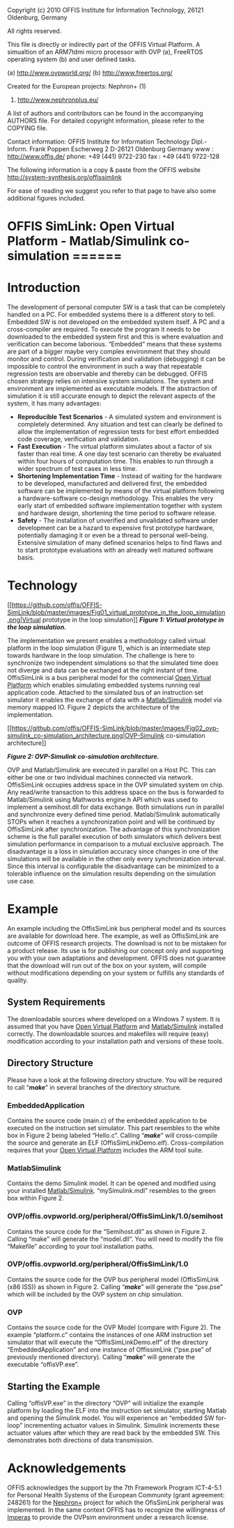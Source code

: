 Copyright (c) 2010     OFFIS Institute for Information Technology,
                       26121 Oldenburg, Germany

All rights reserved.

This file is directly or indirectly part of the OFFIS Virtual Platform.
A simualtion of an ARM7tdmi micro processor with OVP (a), FreeRTOS
operating system (b) and user defined tasks.

(a) http://www.ovpworld.org/
(b) http://www.freertos.org/

Created for the European projects: Nephron+ (1)

1) http://www.nephronplus.eu/

A list of authors and contributors can be found in the accompanying
AUTHORS file.  For detailed copyright information, please refer
to the COPYING file.

Contact information:
 OFFIS
   Institute for Information Technology
 Dipl.-Inform. Frank Poppen
   Escherweg 2
   D-26121 Oldenburg
   Germany
 www  : http://www.offis.de/
 phone: +49 (441) 9722-230
 fax  : +49 (441) 9722-128

The following information is a copy & paste from the OFFIS website
http://system-synthesis.org/offissimlink

For ease of reading we suggest you refer to that page to have also some 
additional figures included.

# OFFIS SimLink: Open Virtual Platform - Matlab/Simulink co-simulation ======

# Introduction

The development of personal computer SW is a task that can be completely handled on a PC. For embedded systems there is a different story to tell. Embedded SW is not developed on the embedded system itself. A PC and a cross-compiler are required. To execute the program it needs to be downloaded to the embedded system first and this is where evaluation and verification can become laborious. “Embedded” means that these systems are part of a bigger maybe very complex environment that they should monitor and control. During verification and validation (debugging) it can be impossible to control the environment in such a way that repeatable regression tests are observable and thereby can be debugged. OFFIS chosen strategy relies on intensive system simulations. The system and environment are implemented as executable models. If the abstraction of simulation it is still accurate enough to depict the relevant aspects of the system, it has many advantages:

* **Reproducible Test Scenarios** - A simulated system and environment is completely determined. Any situation and test can clearly be defined to allow the implementation of regression tests for best effort embedded code coverage, verification and validation.
* **Fast Execution** - The virtual platform simulates about a factor of six faster than real time. A one day test scenario can thereby be evaluated within four hours of computation time. This enables to run through a wider spectrum of test cases in less time.
* **Shortening Implementation Time** - Instead of waiting for the hardware to be developed, manufactured and delivered first, the embedded software can be implemented by means of the virtual platform following a hardware-software co-design methodology. This enables the very early start of embedded software implementation together with system and hardware design, shortening the time period to software release.
* **Safety** - The installation of unverified and unvalidated software under development can be a hazard to expensive first prototype hardware, potentially damaging it or even be a thread to personal well-being. Extensive simulation of many defined scenarios helps to find flaws and to start prototype evaluations with an already well matured software basis.

# Technology

[[https://github.com/offis/OFFIS-SimLink/blob/master/images/Fig01_virtual_prototype_in_the_loop_simulation.png|Virtual prototype in the loop simulation]]
_**Figure 1: Virtual prototype in the loop simulation.**_

The implementation we present enables a methodology called virtual platform in the loop simulation (Figure 1), which is an intermediate step towards hardware in the loop simulation. The challenge is here to synchronize two independent simulations so that the simulated time does not diverge and data can be exchanged at the right instant of time. OffisSimLink is a bus peripheral model for the commercial [Open Virtual Platform](https://www.ovpworld.org/) which enables simulating embedded systems running real application code. Attached to the simulated bus of an instruction set simulator it enables the exchange of data with a [Matlab/Simulink](https://de.mathworks.com/) model via memory mapped IO. Figure 2 depicts the architecture of the implementation.

[[https://github.com/offis/OFFIS-SimLink/blob/master/images/Fig02_ovp-simulink_co-simulation_architecture.png|OVP-Simulink co-simulation architecture]]

_**Figure 2: OVP-Simulink co-simulation architecture.**_

OVP and Matlab/Simulink are executed in parallel on a Host PC. This can either be one or two individual machines connected via network. OffisSimLink occupies address space in the OVP simulated system on chip. Any read/write transaction to this address space on the bus is forwarded to Matlab/Simulink using Mathworks engine.h API which was used to implement a semihost.dll for data exchange. Both simulations run in parallel and synchronize every defined time period. Matlab/Simulink automatically STOPs when it reaches a synchronization point and will be continued by OffisSimLink after synchronization. The advantage of this synchronization scheme is the full parallel execution of both simulators which delivers best simulation performance in comparison to a mutual exclusive approach. The disadvantage is a loss in simulation accuracy since changes in one of the simulations will be available in the other only every synchronization interval. Since this interval is configurable the disadvantage can be minimized to a tolerable influence on the simulation results depending on the simulation use case.

# Example

An example including the OffisSimLink bus peripheral model and its sources are available for download here. The example, as well as OffisSimLink are outcome of OFFIS research projects. The download is not to be mistaken for a product release. Its use is for publishing our concept only and supporting you with your own adaptations and development. OFFIS does not guarantee that the download will run out of the box on your system, will compile without modifications depending on your system or fulfills any standards of quality.

## System Requirements

The downloadable sources where developed on a Windows 7 system. It is assumed that you have [Open Virtual Platform](https://www.ovpworld.org/) and [Matlab/Simulink](https://de.mathworks.com/) installed correctly. The downloadable sources and makefiles will require (easy) modification according to your installation path and versions of these tools.

## Directory Structure

Please have a look at the following directory structure. You will be required to call “_**make**_” in several branches of the directory structure.

### EmbeddedApplication

Contains the source code (main.c) of the embedded application to be executed on the instruction set simulator. This part resembles to the white box in Figure 2 being labeled “Hello.c”. Calling “_**make**_” will cross-compile the source and generate an ELF (OffisSimLinkDemo.elf). Cross-compilation requires that your [Open Virtual Platform](https://www.ovpworld.org/) includes the ARM tool suite.

### MatlabSimulink

Contains the demo Simulink model. It can be opened and modified using your installed [Matlab/Simulink](https://de.mathworks.com/). “mySimulink.mdl” resembles to the green box within Figure 2.

### OVP/offis.ovpworld.org/peripheral/OffisSimLink/1.0/semihost

Contains the source code for the “Semihost.dll” as shown in Figure 2. Calling “make” will generate the “model.dll”. You will need to modify the file “Makefile” according to your tool installation paths.

### OVP/offis.ovpworld.org/peripheral/OffisSimLink/1.0

Contains the source code for the OVP bus peripheral model (OffisSimLink (x86 ISS)) as shown in Figure 2. Calling “_**make**_” will generate the “pse.pse” which will be included by the OVP system on chip simulation.

### OVP

Contains the source code for the OVP Model (compare with Figure 2). The example “platform.c” contains the instances of one ARM instruction set simulator that will execute the “OffisSimLinkDemo.elf” of the directory “EmbeddedApplication” and one instance of OffissimLink (“pse.pse” of previously mentioned directory). Calling “_**make**_” will generate the executable “offisVP.exe”.

## Starting the Example

Calling “offisVP.exe” in the directory “OVP” will initialize the example platform by loading the ELF into the instruction set simulator, starting Matlab and opening the Simulink model. You will experience an “embedded SW for-loop” incrementing actuator values in Simulink. Simulink increments these actuator values after which they are read back by the embedded SW. This demonstrates both directions of data transmission.

# Acknowledgements

OFFIS acknowledges the support by the 7th Framework Program ICT-4-5.1 for Personal Health Systems of the European Community (grant agreement: 248261) for the [Nephron+](https://nephronplus.eu/) project for which the OfisSimLink peripheral was implemented. In the same context OFFIS has to recognize the willingness of [Imperas](https://www.imperas.com) to provide the OVPsim environment under a research license.
